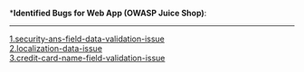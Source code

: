 

***Identified Bugs for Web App (OWASP Juice Shop)**:

------
[1.security-ans-field-data-validation-issue](./bugs/1.security-ans-field-data-validation-issue.md)<br />
[2.localization-data-issue](./bugs/2.localization-data-issue.md)<br />
[3.credit-card-name-field-validation-issue](./bugs/3.credit-card-name-field-validation-issue.md)<br />